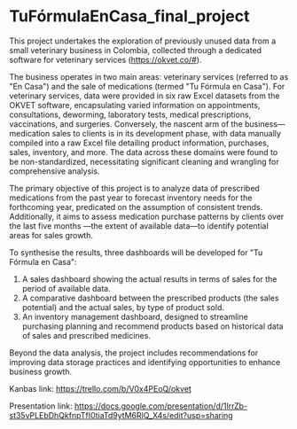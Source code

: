 # TuFórmulaEnCasa_final_project

This project undertakes the exploration of previously unused data from a small veterinary business in Colombia, collected through a dedicated software for veterinary services (https://okvet.co/#).

The business operates in two main areas: veterinary services (referred to as "En Casa") and the sale of medications (termed "Tu Fórmula en Casa"). For veterinary services, data were provided in six raw Excel datasets from the OKVET software, encapsulating varied information on appointments, consultations, deworming, laboratory tests, medical prescriptions, vaccinations, and surgeries. Conversely, the nascent arm of the business—medication sales to clients is in its development phase, with data manually compiled into a raw Excel file detailing product information, purchases, sales, inventory, and more. The data across these domains were found to be non-standardized, necessitating significant cleaning and wrangling for comprehensive analysis.

The primary objective of this project is to analyze data of prescribed medications from the past year to forecast inventory needs for the forthcoming year, predicated on the assumption of consistent trends. Additionally, it aims to assess medication purchase patterns by clients over the last five months —the extent of available data—to identify potential areas for sales growth.

To synthesise the results, three dashboards will be developed for "Tu Fórmula en Casa": 
1. A sales dashboard showing the actual results in terms of sales for the period of available data.
2. A comparative dashboard between the prescribed products (the sales potential) and the actual sales, by type of product sold.
3. An inventory management dashboard, designed to streamline purchasing planning and recommend products based on historical data of sales and prescribed medicines.

Beyond the data analysis, the project includes recommendations for improving data storage practices and identifying opportunities to enhance business growth.


Kanbas link: https://trello.com/b/V0x4PEoQ/okvet

Presentation link: https://docs.google.com/presentation/d/1lrrZb-st35vPLEbDhQkfnpTfI0tiaTd9ytM6RlQ_X4s/edit?usp=sharing
